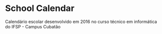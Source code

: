 # School Calendar
 Calendário escolar desenvolvido em 2016 no curso técnico em informática do IFSP - Campus Cubatão

